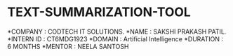 # TEXT-SUMMARIZATION-TOOL
*COMPANY : CODTECH IT SOLUTIONS.
*NAME : SAKSHI PRAKASH PATIL.
*INTERN ID : CT6MDG1923
*DOMAIN : Artificial Intelligence
*DURATION : 6 MONTHS
*MENTOR : NEELA SANTOSH
